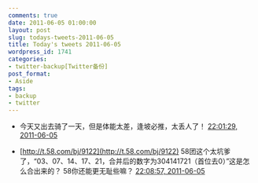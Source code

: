 ```yaml
---
comments: true
date: 2011-06-05 01:00:00
layout: post
slug: todays-tweets-2011-06-05
title: Today's tweets 2011-06-05
wordpress_id: 1741
categories:
- twitter-backup[Twitter备份]
post_format:
- Aside
tags:
- backup
- twitter
---
```





  * 今天又出去骑了一天，但是体能太差，逢坡必推，太丢人了！ [22:01:29, 2011-06-05](http://twitter.com/gfrog/statuses/77374485312978944)





  * [http://t.58.com/bj/9122](http://t.58.com/bj/9122) 58团这个太坑爹了，“03、07、14、17、21，合并后的数字为304141721（首位去0）”这是怎么合出来的？ 58你还能更无耻些嘛？ [22:08:57, 2011-06-05](http://twitter.com/gfrog/statuses/77376366181486592)




